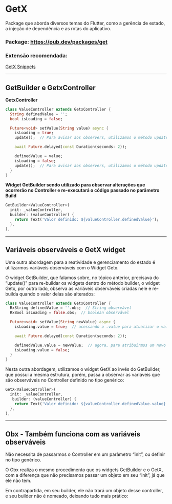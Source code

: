 # GetX

Package que aborda diversos temas do Flutter, como a gerência de estado, a injeção de dependência e as rotas do aplicativo.

### Package: https://pub.dev/packages/get

### Extensão recomendada:

[GetX Snippets](https://marketplace.visualstudio.com/items?itemName=get-snippets.get-snippets)

---

## GetBuilder e GetxController

**GetxController**

```dart
class ValueController extends GetxController {
  String definedValue = '';
  bool isLoading = false;

  Future<void> setValue(String value) async {
    isLoading = true;
    update();  // Para avisar aos observers, utilizamos o método update()

    await Future.delayed(const Duration(seconds: 2));

    definedValue = value;
    isLoading = false;
    update();  // Para avisar aos observers, utilizamos o método update()
  }
}
```

**Widget GetBuilder sendo utilizado para observar alterações que ocorrerão no Controller e re-executará o código passado no parâmetro Build**

```dart
GetBuilder<ValueController>(
  init: _valueController,
  builder: (valueController) {
    return Text('Valor definido: ${valueController.definedValue}');
  },
),
```

---

## Variáveis observáveis e GetX widget

Uma outra abordagem para a reatividade e gerenciamento do estado é  utilizarmos variáveis observáveis com o Widget Getx.

O widget GetBuilder, que falamos sobre, no tópico anterior, precisava do “update()” para re-buildar os widgets dentro do método builder, o widget Getx, por outro lado, observa as variáveis observáveis criadas nele e re-builda quando o valor delas são alterados:

```dart
class ValueController extends GetxController {
  RxString definedValue = ''.obs;  // String observável
  RxBool isLoading = false.obs;  // boolean observável

  Future<void> setValue(String newValue) async {
    isLoading.value = true;  // acessando o .value para atualizar o valor da variável observável

    await Future.delayed(const Duration(seconds: 2));

    definedValue.value = newValue;  // agora, para atribuirmos um novo valor, devemos acessar o .value da variável observável
    isLoading.value = false;  
  }
}
```

Nesta outra abordagem, utilizamos o widget GetX ao invés do GetBuilder, que possui a mesma estrutura, porém, passa a observar as variáveis que são observáveis no Controller definido no tipo genérico:

```dart
GetX<ValueController>(
  init: _valueController,
   builder: (valueController) {
    return Text('Valor definido: ${valueController.definedValue.value}');
  },
),
```

---

## Obx - Também funciona com as variáveis observáveis

Não necessita de passarmos o Controller em um parâmetro “init”, ou definir no tipo genérico.

O Obx realiza o mesmo procedimento que os widgets GetBuilder e o GetX, com a diferença que não precisamos passar um objeto em seu “init”, já que ele não tem.

Em contrapartida, em seu builder, ele não trará um objeto desse controller, e seu builder não é nomeado, deixando tudo mais prático:
